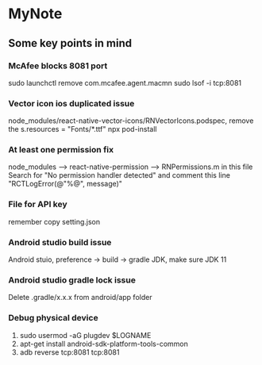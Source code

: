 # MyNote

## Some key points in mind

### McAfee blocks 8081 port

sudo launchctl remove com.mcafee.agent.macmn
sudo lsof -i tcp:8081

### Vector icon ios duplicated issue

node_modules/react-native-vector-icons/RNVectorIcons.podspec, remove the s.resources = "Fonts/\*.ttf"
npx pod-install

### At least one permission fix

node_modules --> react-native-permission --> RNPermissions.m
in this file Search for "No permission handler detected"
and comment this line "RCTLogError(@"%@", message)"

### File for API key

remember copy setting.json

### Android studio build issue

Android stuio, preference -> build -> gradle JDK, make sure JDK 11

### Android studio gradle lock issue

Delete .gradle/x.x.x from android/app folder

### Debug physical device

1. sudo usermod -aG plugdev $LOGNAME
2. apt-get install android-sdk-platform-tools-common
3. adb reverse tcp:8081 tcp:8081
